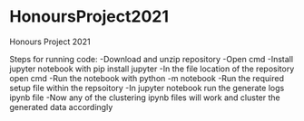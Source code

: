 # HonoursProject2021
Honours Project 2021

Steps for running code:
-Download and unzip repository
-Open cmd
-Install jupyter notebook with pip install jupyter
-In the file location of the repository open cmd
-Run the notebook with python -m notebook
-Run the required setup file within the repsoitory
-In jupyter notebook run the generate logs ipynb file
-Now any of the clustering ipynb files will work and cluster the generated data accordingly
